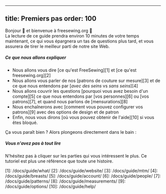 ***

title: Premiers pas
order: 100
----------

Bonjour 👋 et bienvenue à freesewing.org 🙂\
La lecture de ce guide prendra environ 10 minutes de votre temps maintenant, ce qui vous épargnera un tas de questions plus tard, et vous assurera de tirer le meilleur parti de notre site Web.

##### Ce que nous allons expliquer

*   Nous allons vous dire \[ce qu'est FreeSewing]\[1] et \[ce qu'est freesewing.org]\[2]
*   Nous allons vous parler de nos \[patrons de couture sur mesure]\[3] et de ce que nous entendons par \[*avec des seins* vs *sans seins*]\[4]
*   Nous allons couvrir les questions \[pourquoi vous avez besoin d'un compte]\[5] ce que nous entendons par \[vos personnes]\[6] ou \[vos patrons]\[7], et quand nous parlons de \[mensurations]\[8]
*   Nous enchaînerons avec \[comment vous pouvez configurer vos patrons]\[9] avec des options de design et de patron
*   Enfin, nous vous dirons \[où vous pouvez obtenir de l'aide]\[10] si vous êtes bloqué.

Ça vous paraît bien ? Alors plongeons directement dans le bain :

<ReadMore list />

<Tip>

##### Vous n'avez pas à tout lire

N'hésitez pas à cliquer sur les parties qui vous intéressent le plus.
Ce tutoriel est plus une référence que toute une histoire.

</Tip>
[1]: /docs/guide/what/
[2]: /docs/guide/website/
[3]: /docs/guide/mtm/
[4]: /docs/guide/breasts/
[5]: /docs/guide/account/
[6]: /docs/guide/people/
[7]: /docs/guide/patterns/
[8]: /docs/guide/measurements/
[9]: /docs/guide/options/
[10]: /docs/guide/help/
